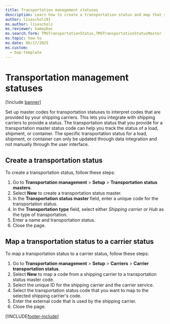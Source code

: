 ```yaml
---
title: Transportation management statuses
description: Learn how to create a transportation status and map that status to a carrier status, including a step-by-step process for creating transportation statuses.
author: lisascholz91
ms.author: lisascholz
ms.reviewer: kamaybac
ms.search.form: TMSTransportationStatus,TMSTransportationStatusMaster
ms.topic: how-to
ms.date: 06/17/2025
ms.custom: 
  - bap-template
---
```


# Transportation management statuses

[!include [banner](../includes/banner.md)]

Set up master codes for transportation statuses to interpret codes that are provided by your shipping carriers. This lets you integrate with shipping carriers to provide a status. The transportation status that you provide for a transportation master status code can help you track the status of a load, shipment, or container. The specific transportation status for a load, shipment, or container can only be updated through data integration and not manually through the user interface.

## Create a transportation status

To create a transportation status, follow these steps:

1. Go to **Transportation management** \> **Setup** \> **Transportation status masters**.
1. Select **New** to create a transportation status master.
1. In the **Transportation status master** field, enter a unique code for the transportation status.
1. In the **Transportation type** field, select either *Shipping carrier* or *Hub* as the type of transportation.
1. Enter a name and transportation status.
1. Close the page.

## Map a transportation status to a carrier status

To map a transportation status to a carrier status, follow these steps:

1. Go to **Transportation management** \> **Setup** \> **Carriers** \> **Carrier transportation status**.
1. Select **New** to map a code from a shipping carrier to a transportation status master code.
1. Select the unique ID for the shipping carrier and the carrier service.
1. Select the transportation status code that you want to map to the selected shipping carrier's code.
1. Enter the external code that is used by the shipping carrier.
1. Close the page.

[!INCLUDE[footer-include](../../includes/footer-banner.md)]
